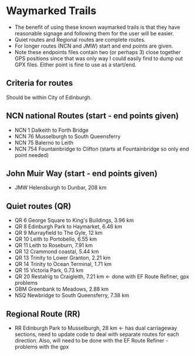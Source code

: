 # Waymarked Trails

- The benefit of using these known waymarked trails is that they have reasonable signage and following them for the user will be easier.
- Quiet routes and Regional routes are complete routes.
- For longer routes (NCN and JMW) start and end points are given.
- Note these endpoints files contain two (or perhaps 3) close together GPS positions since that was only way I could easily find to dump out GPX files. Either point is fine to use as a start/end.

## Criteria for routes
Should be within City of Edinburgh.

## NCN national Routes (start - end points given)
- NCN 1 Dalkeith to Forth Bridge
- NCN 76 Musselburgh to South Queensferry
- NCN 75 Balerno to Leith
- NCN 754 Fountainbridge to Clifton (starts at Fountainbridge so only end point needed)

## John Muir Way (start - end points given)
- JMW Helensburgh to Dunbar, 208 km

## Quiet routes (QR)
- QR 6 George Square to King's Buildings, 3.96 km
- QR 8 Edinburgh Park to Haymarket, 6.46 km
- QR 9 Murrayfield to The Gyle, 12 km
- QR 10 Leith to Portobello, 6.55 km
- QR 11 Leith to Roseburn, 7.91 km
- QR 12 Crammond coastal, 5.44 km
- QR 13 Trinity to Lower Granton, 2.21 km
- QR 14 Trinity to Ocean Terminal, 1.71 km
- QR 15 Victoria Park, 0.73 km
- QR 20 Restalrig to Craigleith, 7.21 km <- done with EF Route Refiner, gpx problems
- GBM Greenbank to Meadows, 2.88 km
- NSQ Newbridge to South Queensferry, 7.38 km

## Regional Route (RR)
- RR Edinburgh Park to Musselburgh, 28 km <- has dual carriageway sections, need
    to update code to deal with separate routes for each direction. Also,
    will need to be done with the EF Route Refiner - problems with the gpx
